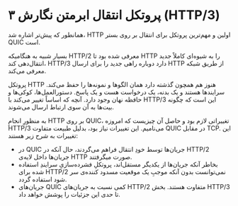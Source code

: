 # پروتکل انتقال ابرمتن نگارش ۳ (HTTP/3)

همانطور که پیش‌تر اشاره شد، HTTP اولین و مهم‌ترین پروتکل برای انتقال بر روی بستر QUIC است.

بسیار شبیه به هنگامیکه HTTP/2 معرفی شده بود تا HTTP را به شیوه‌ای کاملاً جدید انتقال‌دهی کند، HTTP/3 دارد دوباره راهی جدید را برای ارسال HTTP از طریق شبکه معرفی می‌کند.

پروتکل HTTP هنوز هم همچون گذشته دارد همان الگو‌ها و نمونه‌ها را حفظ می‌کند. سرایند‌ها هستند و یک بدنه، یک درخواست هست و یک پاسخ. دستورالعمل‌ها، کوکی‌ها و حافظه نهان وجود دارد. آنچه که اساساً تغییر می‌کند با HTTP/3 این است که چگونه بیت‌ها به آن سوی ارتباط ارسال می‌شوند.

به منظورِ انجامِ HTTP بر روی QUIC، تغییراتی لازم بود و حاصل آن چیزیست که امروزه HTTP/3 می‌نامیم. این تغییرات نیاز بود، بدلیل طبیعت متفاوت QUIC در مقابل TCP. این تغییرات به شرح زیر هستند:

- در QUIC جریان‌ها توسط خودِ انتقال فراهم می‌گردند، حال آنکه در HTTP/2 جریان‌ها داخل لایه‌ی HTTP صورت میگرفتند.
- بخاطر آنکه جریان‌ها از یکدیگر مستقل‌اند، پروتکلِ فشرده‌سازیِ سرایندِ استفاده شده برای HTTP/2 نمی‌توانست بدون آنکه موجبِ یک موقعیت مسدود کننده‌ی سر شود استفاده گردد.
- جریان‌های QUIC کمی نسبت به جریان‌های HTTP/2 متفاوت هستند. بخش HTTP/3 تا حدی این جزئیات را پوشش خواهد داد.
